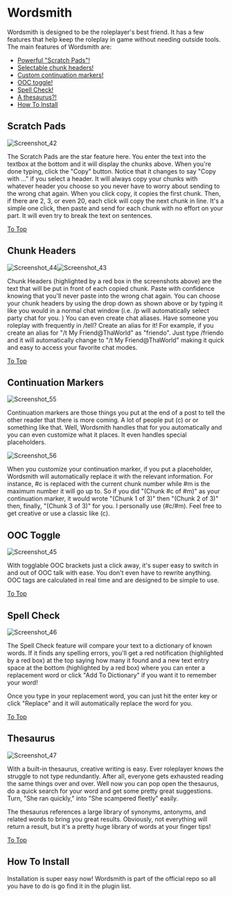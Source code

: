 # Wordsmith

Wordsmith is designed to be the roleplayer's best friend. It has a few features that help keep the roleplay in game without needing outside tools. The main features of Wordsmith are:

* [Powerful "Scratch Pads"!](#scratch-pads)
* [Selectable chunk headers!](#chunk-headers)
* [Custom continuation markers!](#continuation-markers)
* [OOC toggle!](#ooc-toggle)
* [Spell Check!](#spell-check)
* [A thesaurus?!](#thesaurus)
* [How To Install](#how-to-install)

## Scratch Pads

![Screenshot_42](https://user-images.githubusercontent.com/67084868/154022261-feef8d01-8b8e-4da4-8749-c769263a9ead.png)

The Scratch Pads are the star feature here. You enter the text into the textbox at the bottom and it will display the chunks above. When you're done typing, click the "Copy" button. Notice that it changes to say "Copy with ..." if you select a header. It will always copy your chunks with whatever header you choose so you never have to worry about sending to the wrong chat again. When you click copy, it copies the first chunk. Then, if there are 2, 3, or even 20, each click will copy the next chunk in line. It's a simple one click, then paste and send for each chunk with no effort on your part. It will even try to break the text on sentences.

[To Top](#wordsmith)

## Chunk Headers
![Screenshot_44](https://user-images.githubusercontent.com/67084868/154022608-9e8b4898-ff15-4e95-9062-1ad8eadb2ff9.png)![Screenshot_43](https://user-images.githubusercontent.com/67084868/154022620-f1f03fc9-f7b1-41bf-834e-3d45e6b5e291.png)

Chunk Headers (highlighted by a red box in the screenshots above) are the text that will be put in front of each copied chunk. Paste with confidence knowing that you'll never paste into the wrong chat again. You can choose your chunk headers by using the drop down as shown above or by typing it like you would in a normal chat window (i.e. /p will automatically select party chat for you. ) You can even create chat aliases. Have someone you roleplay with frequently in /tell? Create an alias for it! For example, if you create an alias for "/t My Friend@ThaWorld" as "friendo". Just type /friendo and it will automatically change to "/t My Friend@ThaWorld" making it quick and easy to access your favorite chat modes.

[To Top](#wordsmith)

## Continuation Markers
![Screenshot_55](https://user-images.githubusercontent.com/67084868/155079327-64ce60ed-4acb-4910-bb00-05f8af15fd35.png)

Continuation markers are those things you put at the end of a post to tell the other reader that there is more coming. A lot of people put (c) or <c> or something like that. Well, Wordsmith handles that for you automatically and you can even customize what it places. It even handles special placeholders.
  
![Screenshot_56](https://user-images.githubusercontent.com/67084868/155079563-484b9fd6-7905-464f-9549-3d7d7932181c.png)

When you customize your continuation marker, if you put a placeholder, Wordsmith will automatically replace it with the relevant information. For instance, #c is replaced with the current chunk number while #m is the maximum number it will go up to. So if you did "(Chunk #c of #m)" as your continuation marker, it would wrote "(Chunk 1 of 3)" then "(Chunk 2 of 3)" then, finally, "(Chunk 3 of 3)" for you. I personally use (#c/#m). Feel free to get creative or use a classic like (c).

## OOC Toggle
![Screenshot_45](https://user-images.githubusercontent.com/67084868/154023184-11dad4b8-dd7e-4538-be17-6186ea521d93.png)

With togglable OOC brackets just a click away, it's super easy to switch in and out of OOC talk with ease. You don't even have to rewrite anything. OOC tags are calculated in real time and are designed to be simple to use.

[To Top](#wordsmith)

## Spell Check
![Screenshot_46](https://user-images.githubusercontent.com/67084868/154023542-a49284e0-2269-4fd5-84e0-d7d6e24a1682.png)

The Spell Check feature will compare your text to a dictionary of known words. If it finds any spelling errors, you'll get a red notification (highlighted by a red box) at the top saying how many it found and a new text entry space at the bottom (highlighted by a red box) where you can enter a replacement word or click "Add To Dictionary" if you want it to remember your word! 

Once you type in your replacement word, you can just hit the enter key or click "Replace" and it will automatically replace the word for you.

[To Top](#wordsmith)

## Thesaurus
![Screenshot_47](https://user-images.githubusercontent.com/67084868/154024146-6dccb1f7-cf7f-4f53-823f-58f9bf908c18.png)

With a built-in thesaurus, creative writing is easy. Ever roleplayer knows the struggle to not type redundantly. After all, everyone gets exhausted reading the same things over and over. Well now you can pop open the thesaurus, do a quick search for your word and get some pretty great suggestions. Turn, "She ran quickly," into "She scampered fleetly" easily.

The thesaurus references a large library of synonyms, antonyms, and related words to bring you great results. Obviously, not everything will return a result, but it's a pretty huge library of words at your finger tips!

[To Top](#wordsmith)

## How To Install

Installation is super easy now! Wordsmith is part of the official repo so all you have to do is go find it in the plugin list.
